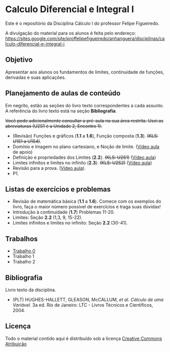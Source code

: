 # Calculo Diferencial e Integral I

Este é o repositório da Disciplina Cálculo I do professor Felipe Figueiredo.

A divulgação do material para os alunos é feita pelo endereço: https://sites.google.com/site/proffelipefigueiredo/anhanguera/disciplinas/calculo-diferencial-e-integral-i

## Objetivo

Apresentar aos alunos os fundamentos de limites, continuidade de funções, derivadas e suas aplicações.

## Planejamento de aulas de conteúdo

Em negrito, estão as seções do livro texto correspondentes a cada assunto. A referência do livro texto está na seção **Bibliografia**.

~~Você pode adicionalmente consultar a pré-aula na sua área restrita. Usei as abreviaturas (U2S1 é a Unidade 2, Encontro 1).~~

- (Revisão) Funções e gráficos  (**1.1** a **1.6**), Função composta (**1.3**). ~~(KLS: U1S1 a U1S4)~~.
- Domínio e Imagem no plano cartesiano, e Noção de limite. ([Vídeo aula][lim_nocao] de apoio)
- Definição e propriedades dos Limites (**2.2**). ~~(KLS: U2S1)~~ ([Vídeo aula][lim_prop])
- Limites infinitos e limites no infinito (**2.3**). ~~(KLS: U2S2)~~ ([Vídeo aula][lim_inf])
- Revisão para a prova. ([Vídeo aula][lim_exerc]).
- P1.

[lim_nocao]: https://www.youtube.com/watch?v=GJBP7xwfBKQ
[lim_prop]: https://www.youtube.com/watch?v=jrd8UWtS9PY
[lim_inf]: https://www.youtube.com/watch?v=MKms8CesZn8
<!-- https://www.youtube.com/watch?v=RFBA8lBn0mE -->
[lim_exerc]: https://www.youtube.com/watch?v=KFGoDGodVgY


## Listas de exercícios e problemas

- Revisão de matemática básica (**1.1** a **1.6**). Comece com os exemplos do livro, faça o maior número possível de exercícios e traga suas dúvidas!
- Introdução à continuidade (**1.7**) Problemas 11-20.
- Limites: Seção **2.2** (1,3, 9, 15-22).
- Limites infinitos e limites no infinito: Seção **2.2** (30-41).

## Trabalhos

- [Trabalho 0][]
- Trabalho 1
- Trabalho 2

[Trabalho 0]: Trabalhos/Calculo-Trabalho0.pdf


## Bibliografia

Livro texto da disciplina.

- (PLT) HUGHES-HALLETT, GLEASON, McCALLUM, *et al*. *Cálculo de uma Variável*. 3a ed. Rio de Janeiro: LTC - Livros Técnicos e Científicos, 2004.

## Licença
Todo o material contido aqui é distribuído sob a licença [Creative Commons Atribuição](http://creativecommons.org/licenses/by/4.0/deed.pt_BR)
